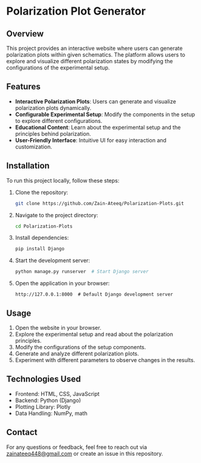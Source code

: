 # Polarization Plot Generator

## Overview
This project provides an interactive website where users can generate polarization plots within given schematics. The platform allows users to explore and visualize different polarization states by modifying the configurations of the experimental setup.

## Features
- **Interactive Polarization Plots**: Users can generate and visualize polarization plots dynamically.
- **Configurable Experimental Setup**: Modify the components in the setup to explore different configurations.
- **Educational Content**: Learn about the experimental setup and the principles behind polarization.
- **User-Friendly Interface**: Intuitive UI for easy interaction and customization.

## Installation
To run this project locally, follow these steps:

1. Clone the repository:
   ```bash
   git clone https://github.com/Zain-Ateeq/Polarization-Plots.git
   ```
2. Navigate to the project directory:
   ```bash
   cd Polarization-Plots
   ```
3. Install dependencies:
   ```bash
   pip install Django
   ```
4. Start the development server:
   ```bash
   python manage.py runserver  # Start Django server
   ```
5. Open the application in your browser:
   ```
   http://127.0.0.1:8000  # Default Django development server
   ```

## Usage
1. Open the website in your browser.
2. Explore the experimental setup and read about the polarization principles.
3. Modify the configurations of the setup components.
4. Generate and analyze different polarization plots.
5. Experiment with different parameters to observe changes in the results.

## Technologies Used
- Frontend: HTML, CSS, JavaScript
- Backend: Python (Django)
- Plotting Library: Plotly
- Data Handling: NumPy, math

## Contact
For any questions or feedback, feel free to reach out via zainateeq448@gmail.com or create an issue in this repository.

